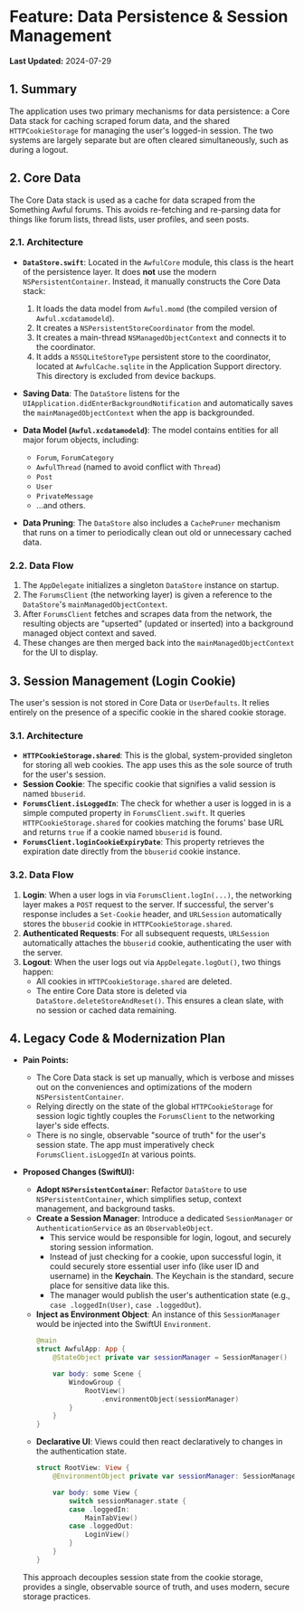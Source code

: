 # Feature: Data Persistence & Session Management

**Last Updated:** 2024-07-29

## 1. Summary

The application uses two primary mechanisms for data persistence: a Core Data stack for caching scraped forum data, and the shared `HTTPCookieStorage` for managing the user's logged-in session. The two systems are largely separate but are often cleared simultaneously, such as during a logout.

## 2. Core Data

The Core Data stack is used as a cache for data scraped from the Something Awful forums. This avoids re-fetching and re-parsing data for things like forum lists, thread lists, user profiles, and seen posts.

### 2.1. Architecture

-   **`DataStore.swift`**: Located in the `AwfulCore` module, this class is the heart of the persistence layer. It does **not** use the modern `NSPersistentContainer`. Instead, it manually constructs the Core Data stack:
    1.  It loads the data model from `Awful.momd` (the compiled version of `Awful.xcdatamodeld`).
    2.  It creates a `NSPersistentStoreCoordinator` from the model.
    3.  It creates a main-thread `NSManagedObjectContext` and connects it to the coordinator.
    4.  It adds a `NSSQLiteStoreType` persistent store to the coordinator, located at `AwfulCache.sqlite` in the Application Support directory. This directory is excluded from device backups.

-   **Saving Data**: The `DataStore` listens for the `UIApplication.didEnterBackgroundNotification` and automatically saves the `mainManagedObjectContext` when the app is backgrounded.

-   **Data Model (`Awful.xcdatamodeld`)**: The model contains entities for all major forum objects, including:
    -   `Forum`, `ForumCategory`
    -   `AwfulThread` (named to avoid conflict with `Thread`)
    -   `Post`
    -   `User`
    -   `PrivateMessage`
    -   ...and others.

-   **Data Pruning**: The `DataStore` also includes a `CachePruner` mechanism that runs on a timer to periodically clean out old or unnecessary cached data.

### 2.2. Data Flow

1.  The `AppDelegate` initializes a singleton `DataStore` instance on startup.
2.  The `ForumsClient` (the networking layer) is given a reference to the `DataStore`'s `mainManagedObjectContext`.
3.  After `ForumsClient` fetches and scrapes data from the network, the resulting objects are "upserted" (updated or inserted) into a background managed object context and saved.
4.  These changes are then merged back into the `mainManagedObjectContext` for the UI to display.

## 3. Session Management (Login Cookie)

The user's session is not stored in Core Data or `UserDefaults`. It relies entirely on the presence of a specific cookie in the shared cookie storage.

### 3.1. Architecture

-   **`HTTPCookieStorage.shared`**: This is the global, system-provided singleton for storing all web cookies. The app uses this as the sole source of truth for the user's session.
-   **Session Cookie**: The specific cookie that signifies a valid session is named `bbuserid`.
-   **`ForumsClient.isLoggedIn`**: The check for whether a user is logged in is a simple computed property in `ForumsClient.swift`. It queries `HTTPCookieStorage.shared` for cookies matching the forums' base URL and returns `true` if a cookie named `bbuserid` is found.
-   **`ForumsClient.loginCookieExpiryDate`**: This property retrieves the expiration date directly from the `bbuserid` cookie instance.

### 3.2. Data Flow

1.  **Login**: When a user logs in via `ForumsClient.logIn(...)`, the networking layer makes a `POST` request to the server. If successful, the server's response includes a `Set-Cookie` header, and `URLSession` automatically stores the `bbuserid` cookie in `HTTPCookieStorage.shared`.
2.  **Authenticated Requests**: For all subsequent requests, `URLSession` automatically attaches the `bbuserid` cookie, authenticating the user with the server.
3.  **Logout**: When the user logs out via `AppDelegate.logOut()`, two things happen:
    -   All cookies in `HTTPCookieStorage.shared` are deleted.
    -   The entire Core Data store is deleted via `DataStore.deleteStoreAndReset()`.
    This ensures a clean slate, with no session or cached data remaining.

## 4. Legacy Code & Modernization Plan

-   **Pain Points:**
    -   The Core Data stack is set up manually, which is verbose and misses out on the conveniences and optimizations of the modern `NSPersistentContainer`.
    -   Relying directly on the state of the global `HTTPCookieStorage` for session logic tightly couples the `ForumsClient` to the networking layer's side effects.
    -   There is no single, observable "source of truth" for the user's session state. The app must imperatively check `ForumsClient.isLoggedIn` at various points.

-   **Proposed Changes (SwiftUI):**
    -   **Adopt `NSPersistentContainer`**: Refactor `DataStore` to use `NSPersistentContainer`, which simplifies setup, context management, and background tasks.
    -   **Create a Session Manager**: Introduce a dedicated `SessionManager` or `AuthenticationService` as an `ObservableObject`.
        -   This service would be responsible for login, logout, and securely storing session information.
        -   Instead of just checking for a cookie, upon successful login, it could securely store essential user info (like user ID and username) in the **Keychain**. The Keychain is the standard, secure place for sensitive data like this.
        -   The manager would publish the user's authentication state (e.g., `case .loggedIn(User)`, `case .loggedOut`).
    -   **Inject as Environment Object**: An instance of this `SessionManager` would be injected into the SwiftUI `Environment`.
        ```swift
        @main
        struct AwfulApp: App {
            @StateObject private var sessionManager = SessionManager()

            var body: some Scene {
                WindowGroup {
                    RootView()
                        .environmentObject(sessionManager)
                }
            }
        }
        ```
    -   **Declarative UI**: Views could then react declaratively to changes in the authentication state.
        ```swift
        struct RootView: View {
            @EnvironmentObject private var sessionManager: SessionManager

            var body: some View {
                switch sessionManager.state {
                case .loggedIn:
                    MainTabView()
                case .loggedOut:
                    LoginView()
                }
            }
        }
        ```
    This approach decouples session state from the cookie storage, provides a single, observable source of truth, and uses modern, secure storage practices. 